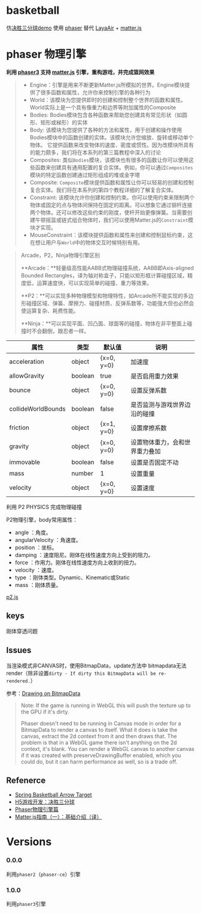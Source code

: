 # basketball 

仿[决胜三分球demo](http://jdc.jd.com/demo/ball-demo/)
使用 [phaser](http://phaser.io/) 替代 [LayaAir](https://www.layabox.com/) + [matter.js](http://brm.io/matter-js/)

# phaser  物理引擎
**利用 [phaser3](https://photonstorm.github.io/phaser3-docs/index.html) 支持 [matter.js](https://photonstorm.github.io/phaser3-docs/Phaser.Physics.Matter.html) 引擎，重构游戏，并完成篮网效果**

> - Engine：引擎是用来不断更新Matter.js所模拟的世界。Engine模块提供了很多函数和属性，允许你来控制引擎的各种行为
> - World：该模块为您提供即时的创建和控制整个世界的函数和属性。World实际上是一个具有像重力和边界等附加属性的Composite
> - Bodies: Bodies模块包含各种函数来帮助您创建具有常见形状（如圆形、矩形或梯形）的实体
> - Body: 该模块为您提供了各种的方法和属性，用于创建和操作使用Bodies模块中的函数创建的实体。该模块允许您缩放、旋转或移动单个物体。 它提供函数来改变物体的速度、密度或惯性。因为改模块所具有的能力颇多，我们将在本系列的第三篇教程中深入的讨论
> - Composites: 类似`Bodies`模块，该模块也有很多的函数让你可以使用这些函数来创建具有通用配置的复合实体。例如，你可以通过`Composites`模块的特定函数创建通过矩形组成的堆或金字塔
> - Composite: `Composite`模块提供函数和属性让你可以轻易的创建和控制复合实体。我们将在本系列的第四个教程详细的了解复合实体。
> - Constraint: 该模块允许你创建和控制约束。你可以使用约束来限制两个物体或固定的点与物体间保持在固定的距离。可以想象它通过钢杆连接两个物体。还可以修改这些约束的刚度，使杆开始更像弹簧。当需要创建牛顿摇篮或链式组合物体时，我们可以使用Matter.js的`Constraint`模块才实现。
> - MouseConstraint：该模块提供函数和属性来创建和控制鼠标约束，这在想让用户与`World`中的物体交互时候特别有用。





> Arcade，P2，Ninja物理引擎区别
>
> **Arcade：**轻量级高性能AABB式物理碰撞系统，AABB即Axis-aligned Bounded Rectangles，译为轴对称盒子，只能以矩形框计算碰撞区域，精度低，运算速度快，可以实现简单的碰撞、重力等效果。
>
> **P2：**可以实现多种物理模型和物理特性，如Arcade所不能实现的多边形碰撞区域、弹簧、摩擦力、碰撞材质、反弹系数等，功能强大但也必然会使运算复杂、耗费性能。
>
> **Ninja：**可以实现平面、凹凸面、球面等的碰撞，物体在非平整面上碰撞时不会翻倒，跟忍者一样。

| 属性               | 类型    | 默认值     | 说明                           |
| ------------------ | ------- | ---------- | ------------------------------ |
| acceleration       | object  | {x=0, y=0} | 加速度                         |
| allowGravity       | boolean | true       | 是否启用重力效果               |
| bounce             | object  | {x=0, y=0} | 设置反弹系数                   |
| collideWorldBounds | boolean | false      | 是否监测与游戏世界边沿的碰撞   |
| friction           | object  | {x=1, y=0} | 设置摩擦系数                   |
| gravity            | object  | {x=0, y=0} | 设置物体重力，会和世界重力叠加 |
| immovable          | boolean | false      | 设置是否固定不动               |
| mass               | number  | 1          | 设置重量                       |
| velocity           | object  | {x=0, y=0} | 设置速度                       |

利用 P2 PHYSICS 完成物理碰撞

P2物理引擎，body常用属性：

- angle ：角度。
- angularVelocity ：角速度。
- position ：坐标。
- damping ：速度阻尼。刚体在线性速度方向上受到的阻力。
- force ：作用力。刚体在线性速度方向上收到的扭力。
- velocity ：速度。
- type ：刚体类型。Dynamic、Kinematic或Static
- mass ：刚体质量。

[p2.js](https://github.com/schteppe/p2.js)

## keys
刚体穿透问题



## Issues
当渲染模式非CANVAS时，使用BitmapData，update方法中 bitmapdata无法render（除非设置`dirty - If dirty this BitmapData will be re-rendered.`）

参考：[Drawing on BitmapData](http://www.html5gamedevs.com/topic/21640-drawing-on-bitmapdata/)



> Note: 
> If the game is running in WebGL this will push the texture up to the GPU if it's dirty.
>
> Phaser doesn't need to be running in Canvas mode in order for a BitmapData to render a canvas to itself. What it does is take the canvas, extract the 2d context from it and then draws that. The problem is that in a WebGL game there isn't anything on the 2d context, it's blank. You can render a WebGL canvas to another canvas if it was created with preserveDrawingBuffer enabled, which you could do, but it can harm performance as well, so is a trade off.




## Refenerce
- [Spring Basketball Arrow Target](https://www.askforgametask.com/game/spring-basketball-arrow-target/)
- [H5游戏开发：决胜三分球](https://aotu.io/notes/2017/11/16/basketball/index.html)
- [Phaser物理引擎篇](https://ryangun.github.io/2018/03/05/Phaser%E7%89%A9%E7%90%86%E5%BC%95%E6%93%8E%E7%AF%87/)
- [Matter.js指南（一）：基础介绍（译）](http://blog.davidandty.com/2018/04/15/Matter-js%E6%8C%87%E5%8D%97%EF%BC%88%E4%B8%80%EF%BC%89%EF%BC%9A%E5%9F%BA%E7%A1%80%E4%BB%8B%E7%BB%8D%EF%BC%88%E8%AF%91%EF%BC%89/)



# Versions

### 0.0.0 

利用`phaser2`（`phaser-ce`）引擎 

### 1.0.0 

利用`phaser3`引擎 

